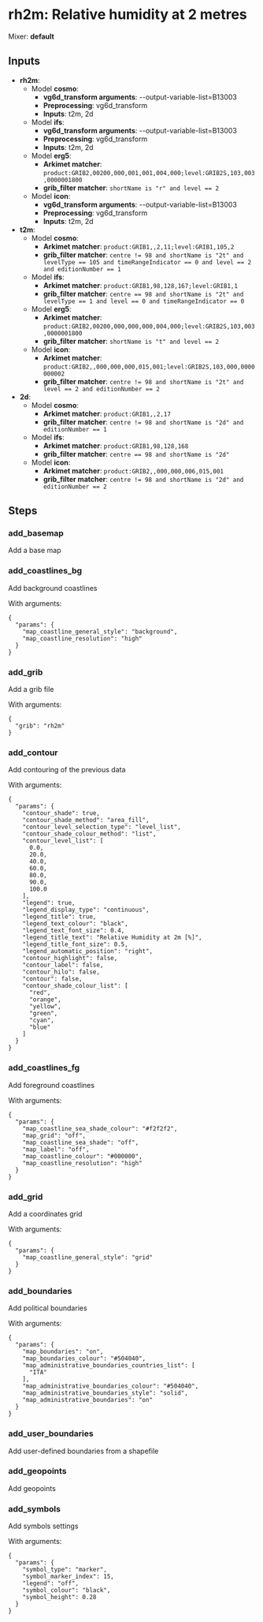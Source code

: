 # rh2m: Relative humidity at 2 metres

Mixer: **default**

## Inputs

* **rh2m**:
    * Model **cosmo**:
        * **vg6d_transform arguments**: --output-variable-list=B13003
        * **Preprocessing**: vg6d_transform
        * **Inputs**: t2m, 2d
    * Model **ifs**:
        * **vg6d_transform arguments**: --output-variable-list=B13003
        * **Preprocessing**: vg6d_transform
        * **Inputs**: t2m, 2d
    * Model **erg5**:
        * **Arkimet matcher**: `product:GRIB2,00200,000,001,001,004,000;level:GRIB2S,103,003,0000001800`
        * **grib_filter matcher**: `shortName is "r" and level == 2`
    * Model **icon**:
        * **vg6d_transform arguments**: --output-variable-list=B13003
        * **Preprocessing**: vg6d_transform
        * **Inputs**: t2m, 2d
* **t2m**:
    * Model **cosmo**:
        * **Arkimet matcher**: `product:GRIB1,,2,11;level:GRIB1,105,2`
        * **grib_filter matcher**: `centre != 98 and shortName is "2t" and levelType == 105 and timeRangeIndicator == 0 and level == 2 and editionNumber == 1`
    * Model **ifs**:
        * **Arkimet matcher**: `product:GRIB1,98,128,167;level:GRIB1,1`
        * **grib_filter matcher**: `centre == 98 and shortName is "2t" and levelType == 1 and level == 0 and timeRangeIndicator == 0`
    * Model **erg5**:
        * **Arkimet matcher**: `product:GRIB2,00200,000,000,000,004,000;level:GRIB2S,103,003,0000001800`
        * **grib_filter matcher**: `shortName is "t" and level == 2`
    * Model **icon**:
        * **Arkimet matcher**: `product:GRIB2,,000,000,000,015,001;level:GRIB2S,103,000,0000000002`
        * **grib_filter matcher**: `centre != 98 and shortName is "2t" and level == 2 and editionNumber == 2`
* **2d**:
    * Model **cosmo**:
        * **Arkimet matcher**: `product:GRIB1,,2,17`
        * **grib_filter matcher**: `centre != 98 and shortName is "2d" and editionNumber == 1`
    * Model **ifs**:
        * **Arkimet matcher**: `product:GRIB1,98,128,168`
        * **grib_filter matcher**: `centre == 98 and shortName is "2d"`
    * Model **icon**:
        * **Arkimet matcher**: `product:GRIB2,,000,000,006,015,001`
        * **grib_filter matcher**: `centre != 98 and shortName is "2d" and editionNumber == 2`

## Steps

### add_basemap

Add a base map


### add_coastlines_bg

Add background coastlines

With arguments:
```
{
  "params": {
    "map_coastline_general_style": "background",
    "map_coastline_resolution": "high"
  }
}
```

### add_grib

Add a grib file

With arguments:
```
{
  "grib": "rh2m"
}
```

### add_contour

Add contouring of the previous data

With arguments:
```
{
  "params": {
    "contour_shade": true,
    "contour_shade_method": "area_fill",
    "contour_level_selection_type": "level_list",
    "contour_shade_colour_method": "list",
    "contour_level_list": [
      0.0,
      20.0,
      40.0,
      60.0,
      80.0,
      90.0,
      100.0
    ],
    "legend": true,
    "legend_display_type": "continuous",
    "legend_title": true,
    "legend_text_colour": "black",
    "legend_text_font_size": 0.4,
    "legend_title_text": "Relative Humidity at 2m [%]",
    "legend_title_font_size": 0.5,
    "legend_automatic_position": "right",
    "contour_highlight": false,
    "contour_label": false,
    "contour_hilo": false,
    "contour": false,
    "contour_shade_colour_list": [
      "red",
      "orange",
      "yellow",
      "green",
      "cyan",
      "blue"
    ]
  }
}
```

### add_coastlines_fg

Add foreground coastlines

With arguments:
```
{
  "params": {
    "map_coastline_sea_shade_colour": "#f2f2f2",
    "map_grid": "off",
    "map_coastline_sea_shade": "off",
    "map_label": "off",
    "map_coastline_colour": "#000000",
    "map_coastline_resolution": "high"
  }
}
```

### add_grid

Add a coordinates grid

With arguments:
```
{
  "params": {
    "map_coastline_general_style": "grid"
  }
}
```

### add_boundaries

Add political boundaries

With arguments:
```
{
  "params": {
    "map_boundaries": "on",
    "map_boundaries_colour": "#504040",
    "map_administrative_boundaries_countries_list": [
      "ITA"
    ],
    "map_administrative_boundaries_colour": "#504040",
    "map_administrative_boundaries_style": "solid",
    "map_administrative_boundaries": "on"
  }
}
```

### add_user_boundaries

Add user-defined boundaries from a shapefile


### add_geopoints

Add geopoints


### add_symbols

Add symbols settings

With arguments:
```
{
  "params": {
    "symbol_type": "marker",
    "symbol_marker_index": 15,
    "legend": "off",
    "symbol_colour": "black",
    "symbol_height": 0.28
  }
}
```

